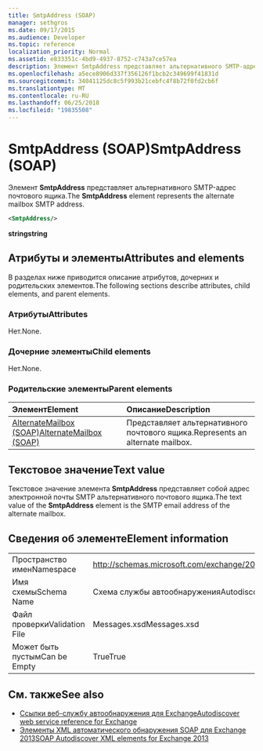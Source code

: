 ```yaml
---
title: SmtpAddress (SOAP)
manager: sethgros
ms.date: 09/17/2015
ms.audience: Developer
ms.topic: reference
localization_priority: Normal
ms.assetid: e833351c-4bd9-4937-8752-c743a7ce57ea
description: Элемент SmtpAddress представляет альтернативного SMTP-адрес почтового ящика.
ms.openlocfilehash: a5ece8906d337f356126f1bcb2c349699f41831d
ms.sourcegitcommit: 34041125dc8c5f993b21cebfc4f8b72f0fd2cb6f
ms.translationtype: MT
ms.contentlocale: ru-RU
ms.lasthandoff: 06/25/2018
ms.locfileid: "19835508"
---
```

# <a name="smtpaddress-soap"></a><span data-ttu-id="564bf-103">SmtpAddress (SOAP)</span><span class="sxs-lookup"><span data-stu-id="564bf-103">SmtpAddress (SOAP)</span></span>

<span data-ttu-id="564bf-104">Элемент **SmtpAddress** представляет альтернативного SMTP-адрес почтового ящика.</span><span class="sxs-lookup"><span data-stu-id="564bf-104">The **SmtpAddress** element represents the alternate mailbox SMTP address.</span></span> 
  
```XML
<SmtpAddress/>
```

<span data-ttu-id="564bf-105">**string**</span><span class="sxs-lookup"><span data-stu-id="564bf-105">**string**</span></span>

## <a name="attributes-and-elements"></a><span data-ttu-id="564bf-106">Атрибуты и элементы</span><span class="sxs-lookup"><span data-stu-id="564bf-106">Attributes and elements</span></span>

<span data-ttu-id="564bf-107">В разделах ниже приводится описание атрибутов, дочерних и родительских элементов.</span><span class="sxs-lookup"><span data-stu-id="564bf-107">The following sections describe attributes, child elements, and parent elements.</span></span>
  
### <a name="attributes"></a><span data-ttu-id="564bf-108">Атрибуты</span><span class="sxs-lookup"><span data-stu-id="564bf-108">Attributes</span></span>

<span data-ttu-id="564bf-109">Нет.</span><span class="sxs-lookup"><span data-stu-id="564bf-109">None.</span></span>
  
### <a name="child-elements"></a><span data-ttu-id="564bf-110">Дочерние элементы</span><span class="sxs-lookup"><span data-stu-id="564bf-110">Child elements</span></span>

<span data-ttu-id="564bf-111">Нет.</span><span class="sxs-lookup"><span data-stu-id="564bf-111">None.</span></span>
  
### <a name="parent-elements"></a><span data-ttu-id="564bf-112">Родительские элементы</span><span class="sxs-lookup"><span data-stu-id="564bf-112">Parent elements</span></span>

|<span data-ttu-id="564bf-113">**Элемент**</span><span class="sxs-lookup"><span data-stu-id="564bf-113">**Element**</span></span>|<span data-ttu-id="564bf-114">**Описание**</span><span class="sxs-lookup"><span data-stu-id="564bf-114">**Description**</span></span>|
|:-----|:-----|
|[<span data-ttu-id="564bf-115">AlternateMailbox (SOAP)</span><span class="sxs-lookup"><span data-stu-id="564bf-115">AlternateMailbox (SOAP)</span></span>](alternatemailbox-soap.md) <br/> |<span data-ttu-id="564bf-116">Представляет альтернативного почтового ящика.</span><span class="sxs-lookup"><span data-stu-id="564bf-116">Represents an alternate mailbox.</span></span>  <br/> |
   
## <a name="text-value"></a><span data-ttu-id="564bf-117">Текстовое значение</span><span class="sxs-lookup"><span data-stu-id="564bf-117">Text value</span></span>

<span data-ttu-id="564bf-118">Текстовое значение элемента **SmtpAddress** представляет собой адрес электронной почты SMTP альтернативного почтового ящика.</span><span class="sxs-lookup"><span data-stu-id="564bf-118">The text value of the **SmtpAddress** element is the SMTP email address of the alternate mailbox.</span></span> 
  
## <a name="element-information"></a><span data-ttu-id="564bf-119">Сведения об элементе</span><span class="sxs-lookup"><span data-stu-id="564bf-119">Element information</span></span>

|||
|:-----|:-----|
|<span data-ttu-id="564bf-120">Пространство имен</span><span class="sxs-lookup"><span data-stu-id="564bf-120">Namespace</span></span>  <br/> |http://schemas.microsoft.com/exchange/2010/Autodiscover  <br/> |
|<span data-ttu-id="564bf-121">Имя схемы</span><span class="sxs-lookup"><span data-stu-id="564bf-121">Schema Name</span></span>  <br/> |<span data-ttu-id="564bf-122">Схема службы автообнаружения</span><span class="sxs-lookup"><span data-stu-id="564bf-122">Autodiscover schema</span></span>  <br/> |
|<span data-ttu-id="564bf-123">Файл проверки</span><span class="sxs-lookup"><span data-stu-id="564bf-123">Validation File</span></span>  <br/> |<span data-ttu-id="564bf-124">Messages.xsd</span><span class="sxs-lookup"><span data-stu-id="564bf-124">Messages.xsd</span></span>  <br/> |
|<span data-ttu-id="564bf-125">Может быть пустым</span><span class="sxs-lookup"><span data-stu-id="564bf-125">Can be Empty</span></span>  <br/> |<span data-ttu-id="564bf-126">True</span><span class="sxs-lookup"><span data-stu-id="564bf-126">True</span></span>  <br/> |
   
## <a name="see-also"></a><span data-ttu-id="564bf-127">См. также</span><span class="sxs-lookup"><span data-stu-id="564bf-127">See also</span></span>

- [<span data-ttu-id="564bf-128">Ссылки веб-службу автообнаружения для Exchange</span><span class="sxs-lookup"><span data-stu-id="564bf-128">Autodiscover web service reference for Exchange</span></span>](autodiscover-web-service-reference-for-exchange.md)
- [<span data-ttu-id="564bf-129">Элементы XML автоматического обнаружения SOAP для Exchange 2013</span><span class="sxs-lookup"><span data-stu-id="564bf-129">SOAP Autodiscover XML elements for Exchange 2013</span></span>](soap-autodiscover-xml-elements-for-exchange-2013.md)

